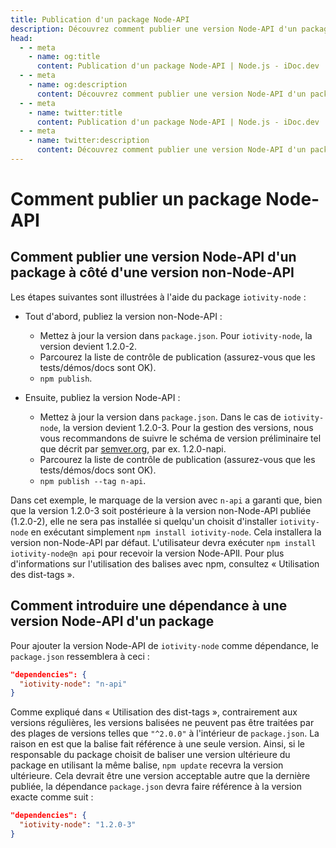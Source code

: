 ```yaml
---
title: Publication d'un package Node-API
description: Découvrez comment publier une version Node-API d'un package aux côtés d'une version non Node-API et comment introduire une dépendance à une version Node-API d'un package.
head:
  - - meta
    - name: og:title
      content: Publication d'un package Node-API | Node.js - iDoc.dev
  - - meta
    - name: og:description
      content: Découvrez comment publier une version Node-API d'un package aux côtés d'une version non Node-API et comment introduire une dépendance à une version Node-API d'un package.
  - - meta
    - name: twitter:title
      content: Publication d'un package Node-API | Node.js - iDoc.dev
  - - meta
    - name: twitter:description
      content: Découvrez comment publier une version Node-API d'un package aux côtés d'une version non Node-API et comment introduire une dépendance à une version Node-API d'un package.
---
```



# Comment publier un package Node-API

## Comment publier une version Node-API d'un package à côté d'une version non-Node-API

Les étapes suivantes sont illustrées à l'aide du package `iotivity-node` :

- Tout d'abord, publiez la version non-Node-API :
    - Mettez à jour la version dans `package.json`. Pour `iotivity-node`, la version devient 1.2.0-2.
    - Parcourez la liste de contrôle de publication (assurez-vous que les tests/démos/docs sont OK).
    - `npm publish`.

- Ensuite, publiez la version Node-API :
    - Mettez à jour la version dans `package.json`. Dans le cas de `iotivity-node`, la version devient 1.2.0-3. Pour la gestion des versions, nous vous recommandons de suivre le schéma de version préliminaire tel que décrit par [semver.org](https://semver.org), par ex. 1.2.0-napi.
    - Parcourez la liste de contrôle de publication (assurez-vous que les tests/démos/docs sont OK).
    - `npm publish --tag n-api`.

Dans cet exemple, le marquage de la version avec `n-api` a garanti que, bien que la version 1.2.0-3 soit postérieure à la version non-Node-APl publiée (1.2.0-2), elle ne sera pas installée si quelqu'un choisit d'installer `iotivity-node` en exécutant simplement `npm install iotivity-node`. Cela installera la version non-Node-APl par défaut. L'utilisateur devra exécuter `npm install iotivity-node@n api` pour recevoir la version Node-APlI. Pour plus d'informations sur l'utilisation des balises avec npm, consultez « Utilisation des dist-tags ».

## Comment introduire une dépendance à une version Node-API d'un package

Pour ajouter la version Node-API de `iotivity-node` comme dépendance, le `package.json` ressemblera à ceci :

```json
"dependencies": {
  "iotivity-node": "n-api"
}
```

Comme expliqué dans « Utilisation des dist-tags », contrairement aux versions régulières, les versions balisées ne peuvent pas être traitées par des plages de versions telles que `"^2.0.0"` à l'intérieur de `package.json`. La raison en est que la balise fait référence à une seule version. Ainsi, si le responsable du package choisit de baliser une version ultérieure du package en utilisant la même balise, `npm update` recevra la version ultérieure. Cela devrait être une version acceptable autre que la dernière publiée, la dépendance `package.json` devra faire référence à la version exacte comme suit :

```json
"dependencies": {
  "iotivity-node": "1.2.0-3"
}
```

